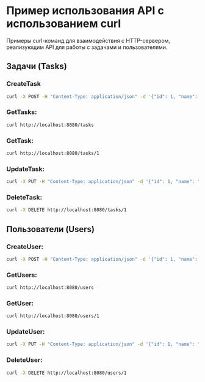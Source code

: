 # Пример использования API с использованием curl

Примеры curl-команд для взаимодействия с HTTP-сервером, реализующим API для работы с задачами и пользователями.

## Задачи (Tasks)

### CreateTask
```bash
curl -X POST -H "Content-Type: application/json" -d '{"id": 1, "name": "New Task"}' http://localhost:8080/tasks
```

### GetTasks:
```bash
curl http://localhost:8080/tasks
```

### GetTask:
```bash
curl http://localhost:8080/tasks/1
```

### UpdateTask:
```bash
curl -X PUT -H "Content-Type: application/json" -d '{"id": 1, "name": "Updated Task"}' http://localhost:8080/tasks/1
```

### DeleteTask:
```bash
curl -X DELETE http://localhost:8080/tasks/1
```

## Пользователи (Users)

### CreateUser:
```bash
curl -X POST -H "Content-Type: application/json" -d '{"id": 1, "name": "New User"}' http://localhost:8080/users
```

### GetUsers:
```bash
curl http://localhost:8080/users
```

### GetUser:
```bash
curl http://localhost:8080/users/1
```

### UpdateUser:
```bash
curl -X PUT -H "Content-Type: application/json" -d '{"id": 1, "name": "Updated User"}' http://localhost:8080/users/1
```

### DeleteUser:
```bash
curl -X DELETE http://localhost:8080/users/1
```